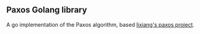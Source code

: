## Paxos Golang library

A go implementation of the Paxos algorithm, based [lixiang's paxos project](https://github.com/xiang90/paxos).

